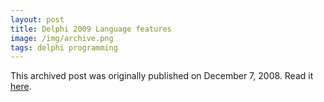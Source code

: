 ```yaml
---
layout: post
title: Delphi 2009 Language features
image: /img/archive.png
tags: delphi programming
---
```

This archived post was originally published on December 7, 2008. Read it [here](/alex.ciobanu.org/indexfbd5.html).
